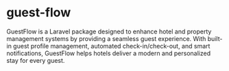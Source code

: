 # guest-flow
GuestFlow is a Laravel package designed to enhance hotel and property management systems by providing a seamless guest experience. With built-in guest profile management, automated check-in/check-out, and smart notifications, GuestFlow helps hotels deliver a modern and personalized stay for every guest.
